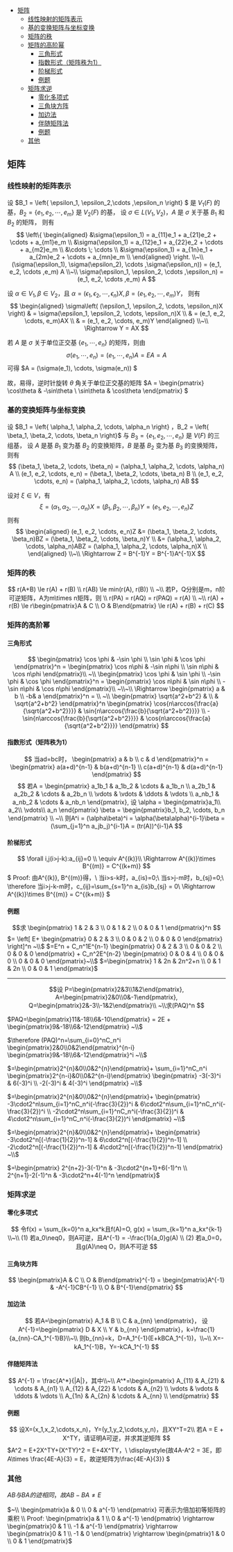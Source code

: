 <!-- TOC -->

- [矩阵](#矩阵)
  - [线性映射的矩阵表示](#线性映射的矩阵表示)
  - [基的变换矩阵与坐标变换](#基的变换矩阵与坐标变换)
  - [矩阵的秩](#矩阵的秩)
  - [矩阵的高阶幂](#矩阵的高阶幂)
    - [三角形式](#三角形式)
    - [指数形式（矩阵秩为1）](#指数形式矩阵秩为1)
    - [阶梯形式](#阶梯形式)
    - [例题](#例题)
  - [矩阵求逆](#矩阵求逆)
    - [零化多项式](#零化多项式)
    - [三角块方阵](#三角块方阵)
    - [加边法](#加边法)
    - [伴随矩阵法](#伴随矩阵法)
    - [例题](#例题-1)
  - [其他](#其他)

<!-- /TOC -->






## 矩阵
### 线性映射的矩阵表示
设 $B_1 = \left\{ \epsilon_1, \epsilon_2,\cdots ,\epsilon_n \right\} $ 是 $V_1(F)$ 的基，$B_2 = \left\{ e_1, e_2, \cdots , e_m \right\}$ 是 $V_2(F)$ 的基，
设 $\sigma \in L(V_1, V_2)$，$A$ 是 $\sigma$ 关于基 $B_1$ 和 $B_2$ 的矩阵，
则有
$$
\left\{
    \begin{aligned}
  &\sigma(\epsilon_1) = a_{11}e_1 + a_{21}e_2 + \cdots + a_{m1}e_m \\
  &\sigma(\epsilon_1) = a_{12}e_1 + a_{22}e_2 + \cdots + a_{m2}e_m \\
  &\cdots \; \cdots \\
  &\sigma(\epsilon_1) = a_{1n}e_1 + a_{2m}e_2 + \cdots + a_{mn}e_m \\
\end{aligned}
\right. 
\\~\\
(\sigma(\epsilon_1), \sigma(\epsilon_2), \cdots ,\sigma(\epsilon_n)) = (e_1, e_2, \cdots ,e_m) A
\\~\\
\sigma(\epsilon_1, \epsilon_2, \cdots ,\epsilon_n) = (e_1, e_2, \cdots ,e_m) A
$$

设 $\alpha \in V_1, \beta \in V_2$，且 $\alpha = (\epsilon_1, \epsilon_2, \cdots ,\epsilon_n)X, \beta = (e_1, e_2, \cdots, e_m)Y$，
则有
$$
\begin{aligned}
  \sigma\left( (\epsilon_1, \epsilon_2, \cdots, \epsilon_n)X \right) 
  & = \sigma(\epsilon_1, \epsilon_2, \cdots, \epsilon_n)X \\
  & = (e_1, e_2, \cdots, e_m)AX \\
  & = (e_1, e_2, \cdots, e_m)Y
\end{aligned}
\\~\\
\Rightarrow Y = AX
$$

若 $A$ 是 $\sigma$ 关于单位正交基 $\left\{ e_1, \cdots, e_n \right\}$ 的矩阵，则由
$$\sigma(e_1, \cdots, e_n) = (e_1, \cdots, e_n)A = EA = A $$ 可得 $A = (\sigma(e_1), \cdots, \sigma(e_n)) $

故，易得，逆时针旋转 $\theta$ 角关于单位正交基的矩阵 $A = \begin{pmatrix} \cos\theta & -\sin\theta \\ \sin\theta & \cos\theta \end{pmatrix} $


### 基的变换矩阵与坐标变换
设 $B_1 = \left\{ \alpha_1, \alpha_2, \cdots, \alpha_n \right\} $，$B_2 = \left\{ \beta_1, \beta_2, \cdots, \beta_n \right\}$ 与 $B_3 = \left\{ e_1, e_2, \cdots, e_n \right\}$ 是 $V(F)$ 的三组基，
设 $A$ 是基 $B_1$ 变为基 $B_2$ 的变换矩阵，$B$ 是基 $B_2$ 变为基 $B_3$ 的变换矩阵，则有
$$
(\beta_1, \beta_2, \cdots, \beta_n) = (\alpha_1, \alpha_2, \cdots, \alpha_n) A \\
(e_1, e_2, \cdots, e_n) = (\beta_1, \beta_2, \cdots, \beta_n) B \\
(e_1, e_2, \cdots, e_n) = (\alpha_1, \alpha_2, \cdots, \alpha_n) AB
$$

设对 $\xi \in V$，有
$$\xi = (\alpha_1, \alpha_2, \cdots, \alpha_n)X = (\beta_1, \beta_2, \cdots, \beta_n)Y = (e_1, e_2, \cdots, e_n)Z $$ 则有
$$
\begin{aligned}
  (e_1, e_2, \cdots, e_n)Z
  &= (\beta_1, \beta_2, \cdots, \beta_n)BZ = (\beta_1, \beta_2, \cdots, \beta_n)Y \\
  &= (\alpha_1, \alpha_2, \cdots, \alpha_n)ABZ = (\alpha_1, \alpha_2, \cdots, \alpha_n)X \\
\end{aligned}
\\~\\
\Rightarrow Z = B^{-1}Y = B^{-1}A^{-1}X
$$


### 矩阵的秩
$$
r(A+B) \le r(A) + r(B) \\
r(AB) \le min(r(A), r(B)) \\
~\\
若P，Q分别是m，n阶可逆矩阵，A为m\times n矩阵，则 \\
r(PA) = r(AQ) = r(PAQ) = r(A) \\
~\\
r(A) + r(B) \le r\begin{pmatrix}A & C \\ O & B\end{pmatrix}
\le r(A) + r(B) + r(C)
$$

### 矩阵的高阶幂
#### 三角形式
$$
\begin{pmatrix}
    \cos \phi & -\sin \phi \\
    \sin \phi & \cos \phi
\end{pmatrix}^n =
\begin{pmatrix}
    \cos n\phi & -\sin n\phi \\
    \sin n\phi & \cos n\phi
\end{pmatrix}\\
~\\
\begin{pmatrix}
    \cos \phi & \sin \phi \\
    -\sin \phi & \cos \phi
\end{pmatrix}^n = 
\begin{pmatrix}
    \cos n\phi & \sin n\phi \\
    -\sin n\phi & \cos n\phi
\end{pmatrix}\\
~\\~\\
\Rightarrow
\begin{pmatrix}
    a & b \\
    -b& a
\end{pmatrix}^n = \\
~\\
\begin{pmatrix}
    \sqrt{a^2+b^2} & \\
     & \sqrt{a^2+b^2}
\end{pmatrix}^n
\begin{pmatrix}
    \cos{n\arccos{\frac{a}{\sqrt{a^2+b^2}}}} & \sin{n\arccos{\frac{b}{\sqrt{a^2+b^2}}}} \\
    -\sin{n\arccos{\frac{b}{\sqrt{a^2+b^2}}}} & \cos{n\arccos{\frac{a}{\sqrt{a^2+b^2}}}}
\end{pmatrix}
$$
#### 指数形式（矩阵秩为1）
$$
当ad=bc时，
\begin{pmatrix}
    a & b \\
    c & d
\end{pmatrix}^n =
\begin{pmatrix}
    a(a+d)^{n-1} & b(a+d)^{n-1} \\
    c(a+d)^{n-1} & d(a+d)^{n-1}
\end{pmatrix}
$$
$$
若A = \begin{pmatrix}
    a_1b_1 & a_1b_2 & \cdots & a_1b_n \\
    a_2b_1 & a_2b_2 & \cdots & a_2b_n \\
    \vdots & \vdots & \ddots & \vdots \\
    a_nb_1 & a_nb_2 & \cdots & a_nb_n
\end{pmatrix},
设 \alpha = \begin{pmatrix}a_1\\ a_2\\ \vdots\\ a_n \end{pmatrix}
\beta = \begin{pmatrix}b_1, b_2, \cdots, b_n \end{pmatrix} \\ ~\\
则A^i = (\alpha\beta)^i = \alpha(\beta\alpha)^{i-1}\beta
= (\sum_{j=1}^n a_jb_j)^{i-1}A = (tr(A))^{i-1}A
$$
#### 阶梯形式
$$
\forall i,j(i>j-k):a_{ij}=0 \\ \equiv A^{(k)}\\
\Rightarrow A^{(k)}\times B^{(m)} = C^{(k+m)}
$$
$
Proof:
由A^{(k)}, B^{(m)}得，\\
当i>s-k时，a_{is}=0;\\
当s>j-m时，b_{sj}=0;\\
\therefore 当i>j-k-m时，c_{ij}=\sum_{s=1}^n a_{is}b_{sj} = 0\\
\Rightarrow A^{(k)}\times B^{(m)} = C^{(k+m)}
$
#### 例题
$$求
\begin{pmatrix}
    1 & 2 & 3 \\
    0 & 1 & 2 \\
    0 & 0 & 1
\end{pmatrix}^n
$$
$=
\left[
    E+
    \begin{pmatrix}
    0 & 2 & 3 \\
    0 & 0 & 2 \\
    0 & 0 & 0
    \end{pmatrix}
\right]^n ~\\$
$=E^n + C_n^1E^{n-1}
\begin{pmatrix}
    0 & 2 & 3 \\
    0 & 0 & 2 \\
    0 & 0 & 0
\end{pmatrix} + C_n^2E^{n-2}
\begin{pmatrix}
    0 & 0 & 4 \\
    0 & 0 & 0 \\
    0 & 0 & 0
\end{pmatrix}~\\$
$=\begin{pmatrix}
    1 & 2n & 2n^2+n \\
    0 & 1 & 2n \\
    0 & 0 & 1
\end{pmatrix}$

---
$$设
P=\begin{pmatrix}2&3\\1&2\end{pmatrix}, 
A=\begin{pmatrix}2&0\\0&-1\end{pmatrix}, 
Q=\begin{pmatrix}2&-3\\-1&2\end{pmatrix}\\
~\\求(PAQ)^n
$$

$PAQ=\begin{pmatrix}11&-18\\6&-10\end{pmatrix}
= 2E + \begin{pmatrix}9&-18\\6&-12\end{pmatrix} ~\\$

$\therefore
(PAQ)^n=\sum_{i=0}^nC_n^i
\begin{pmatrix}2&0\\0&2\end{pmatrix}^{n-i}
\begin{pmatrix}9&-18\\6&-12\end{pmatrix}^i ~\\$

$=\begin{pmatrix}2^{n}&0\\0&2^{n}\end{pmatrix}+
\sum_{i=1}^nC_n^i
\begin{pmatrix}2^{n-i}&0\\0&2^{n-i}\end{pmatrix}
\begin{pmatrix}
    -3(-3)^i & 6(-3)^i \\
    -2(-3)^i & 4(-3)^i
\end{pmatrix} ~\\$

$=\begin{pmatrix}2^{n}&0\\0&2^{n}\end{pmatrix}+
\begin{pmatrix}
    -3\cdot2^n\sum_{i=1}^nC_n^i(-\frac{3}{2})^i &
     6\cdot2^n\sum_{i=1}^nC_n^i(-\frac{3}{2})^i \\
    -2\cdot2^n\sum_{i=1}^nC_n^i(-\frac{3}{2})^i &
     4\cdot2^n\sum_{i=1}^nC_n^i(-\frac{3}{2})^i
\end{pmatrix} ~\\$

$=\begin{pmatrix}2^{n}&0\\0&2^{n}\end{pmatrix}+
\begin{pmatrix}
    -3\cdot2^n[(-\frac{1}{2})^n-1] &
     6\cdot2^n[(-\frac{1}{2})^n-1] \\
    -2\cdot2^n[(-\frac{1}{2})^n-1] &
     4\cdot2^n[(-\frac{1}{2})^n-1]
\end{pmatrix} ~\\$

$=\begin{pmatrix}
    2^{n+2}-3(-1)^n & -3\cdot2^{n+1}+6(-1)^n \\
    2^{n+1}-2(-1)^n & -3\cdot2^n+4(-1)^n
\end{pmatrix}$

### 矩阵求逆
#### 零化多项式
$$
令f(x) = \sum_{k=0}^n a_kx^k且f(A)=O, 
g(x) = \sum_{k=1}^n a_kx^{k-1} \\~\\
(1) 若a_0\neq0，则A可逆，且A^{-1} = -\frac{1}{a_0}g(A) \\
(2) 若a_0=0，且g(A)\neq O，则A不可逆
$$
#### 三角块方阵
$$
\begin{pmatrix}A & C \\ O & B\end{pmatrix}^{-1} = 
\begin{pmatrix}A^{-1} & -A^{-1}CB^{-1} \\ O & B^{-1}\end{pmatrix}
$$
#### 加边法
$$
若A=\begin{pmatrix}
    A_1 & B \\
    C & a_{nn}
\end{pmatrix}，
设A^{-1}=\begin{pmatrix}
    D & X \\
    Y & b_{nn}
\end{pmatrix}，k=\frac{1}{a_{nn}-CA_1^{-1}B}\\~\\
则b_{nn}=k，D=A_1^{-1}(E+kBCA_1^{-1})，\\~\\
X=-kA_1^{-1}B，Y=-kCA_1^{-1}
$$
#### 伴随矩阵法
$$
A^{-1} = \frac{A^*}{|A|}，其中\\~\\
A^*=\begin{pmatrix}
    A_{11} & A_{21} & \cdots & A_{n1} \\
    A_{12} & A_{22} & \cdots & A_{n2} \\
    \vdots & \vdots & \ddots & \vdots \\
    A_{1n} & A_{2n} & \cdots & A_{nn} \\
\end{pmatrix}
$$
#### 例题
$$
设X=(x_1,x_2,\cdots,x_n)，Y=(y_1,y_2,\cdots,y_n)，且XY^T=2\\
若A = E + X^TY，请证明A可逆，并求其逆矩阵
$$
$A^2 = E+2X^TY+(X^TY)^2 = E+4X^TY，\\
\displaystyle{故4A-A^2 = 3E，即A\times \frac{4E-A}{3} = E，故逆矩阵为\frac{4E-A}{3}} $

### 其他
$AB与BA的迹相同，故AB-BA\neq E$

$~\\ \begin{pmatrix}a & 0 \\ 0 & a^{-1} \end{pmatrix} 可表示为倍加初等矩阵的乘积 \\
Proof:
\begin{pmatrix}a & 1 \\ 0 & a^{-1} \end{pmatrix} \rightarrow
\begin{pmatrix}0 & 1 \\ -1 & a^{-1} \end{pmatrix} \rightarrow
\begin{pmatrix}0 & 1 \\ -1 & 0 \end{pmatrix} \rightarrow
\begin{pmatrix}1 & 0 \\ 0 & 1 \end{pmatrix}$


